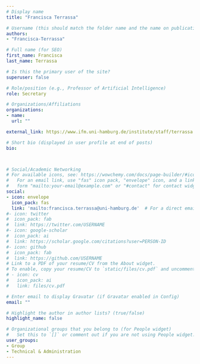```yaml
---
# Display name
title: "Francisca Terrassa"

# Username (this should match the folder name and the name on publications)
authors:
- "Francisca-Terrassa"

# Full name (for SEO)
first_name: Francisca
last_name: Terrassa

# Is this the primary user of the site?
superuser: false

# Role/position (e.g., Professor of Artificial Intelligence)
role: Secretary

# Organizations/Affiliations
organizations:
- name: 
  url: ""

external_link: https://www.ifm.uni-hamburg.de/institute/staff/terrassa.html 

# Short bio (displayed in user profile at end of posts)
bio: 



# Social/Academic Networking
# For available icons, see: https://wowchemy.com/docs/page-builder/#icons
#   For an email link, use "fas" icon pack, "envelope" icon, and a link in the
#   form "mailto:your-email@example.com" or "#contact" for contact widget.
social:
- icon: envelope
  icon_pack: fas
  link: 'mailto:francisca.terrassa@uni-hamburg.de'  # For a direct email link, use "mailto:test@example.org".
#- icon: twitter
#  icon_pack: fab
#  link: https://twitter.com/USERNAME
#- icon: google-scholar
#  icon_pack: ai
#  link: https://scholar.google.com/citations?user=PERSON-ID
#- icon: github
#  icon_pack: fab
#  link: https://github.com/USERNAME
# Link to a PDF of your resume/CV from the About widget.
# To enable, copy your resume/CV to `static/files/cv.pdf` and uncomment the lines below.
# - icon: cv
#   icon_pack: ai
#   link: files/cv.pdf

# Enter email to display Gravatar (if Gravatar enabled in Config)
email: ""

# Highlight the author in author lists? (true/false)
highlight_name: false

# Organizational groups that you belong to (for People widget)
#   Set this to `[]` or comment out if you are not using People widget.
user_groups:
- Group 
- Technical & Administration
---
```

